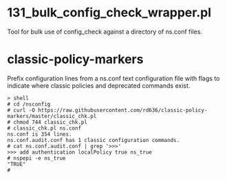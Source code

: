 
# 131_bulk_config_check_wrapper.pl
Tool for bulk use of config_check against a directory of ns.conf files.




# classic-policy-markers
Prefix configuration lines from a ns.conf text configuration file with flags to indicate where classic policies and deprecated commands exist.

```
> shell
# cd /nsconfig
# curl -O https://raw.githubusercontent.com/rd636/classic-policy-markers/master/classic_chk.pl
# chmod 744 classic_chk.pl
# classic_chk.pl ns.conf
ns.conf is 354 lines.
ns.conf.audit.conf has 1 classic configuration commands.
# cat ns.conf.audit.conf | grep '>>>'
>>> add authentication localPolicy true ns_true
# nspepi -e ns_true
"TRUE"
#
```
